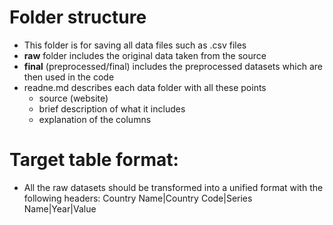 # Folder structure
- This folder is for saving all data files such as .csv files
- **raw** folder includes the original data taken from the source
- **final** (preprocessed/final) includes the preprocessed datasets which are then used in the code
- readne.md describes each data folder with all these points
  - source (website)
  - brief description of what it includes
  - explanation of the columns

# Target table format:
- All the raw datasets should be transformed into a unified format with the following headers:
Country Name|Country Code|Series Name|Year|Value
